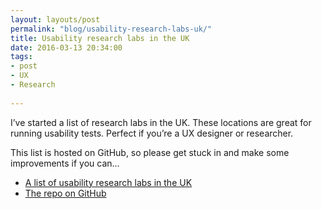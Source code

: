 ```yaml
---
layout: layouts/post
permalink: "blog/usability-research-labs-uk/"
title: Usability research labs in the UK  
date: 2016-03-13 20:34:00  
tags:
- post
- UX
- Research
  
---
```


I’ve started a list of research labs in the UK. These locations are great for running usability tests. Perfect if you’re a UX designer or researcher.

This list is hosted on GitHub, so please get stuck in and make some improvements if you can…

- [A list of usability research labs in the UK](http://benjystanton.github.io/usability-labs/)
- [The repo on GitHub](https://github.com/benjystanton/usability-labs)

